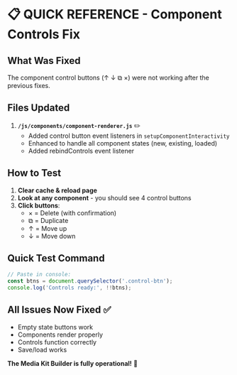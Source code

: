 # 📋 QUICK REFERENCE - Component Controls Fix

## What Was Fixed
The component control buttons (↑ ↓ ⧉ ×) were not working after the previous fixes.

## Files Updated
1. **`/js/components/component-renderer.js`** ✏️
   - Added control button event listeners in `setupComponentInteractivity`
   - Enhanced to handle all component states (new, existing, loaded)
   - Added rebindControls event listener

## How to Test
1. **Clear cache & reload page**
2. **Look at any component** - you should see 4 control buttons
3. **Click buttons**:
   - × = Delete (with confirmation)
   - ⧉ = Duplicate 
   - ↑ = Move up
   - ↓ = Move down

## Quick Test Command
```javascript
// Paste in console:
const btns = document.querySelector('.control-btn');
console.log('Controls ready:', !!btns);
```

## All Issues Now Fixed ✅
- Empty state buttons work
- Components render properly
- Controls function correctly
- Save/load works

**The Media Kit Builder is fully operational!** 🎉
